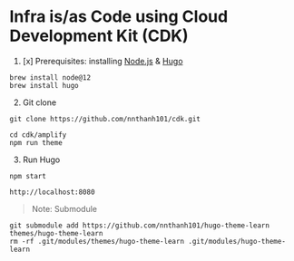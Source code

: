 # Infra is/as Code using Cloud Development Kit (CDK)

1. [x] Prerequisites: installing [Node.js](https://nodejs.org/en/download/) & [Hugo](https://gohugo.io/getting-started/installing/)

```
brew install node@12
brew install hugo
```

2. Git clone

```
git clone https://github.com/nnthanh101/cdk.git

cd cdk/amplify
npm run theme
```

3. Run Hugo

```
npm start
```

`http://localhost:8080`


> Note: Submodule

```
git submodule add https://github.com/nnthanh101/hugo-theme-learn themes/hugo-theme-learn
rm -rf .git/modules/themes/hugo-theme-learn .git/modules/hugo-theme-learn
```
